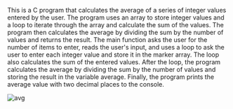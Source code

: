 This is a C program that calculates the average of a series of integer values entered by the user. The program uses an array to store integer values 
and a loop to iterate through the array and calculate the sum of the values. The program then calculates the average by dividing the sum by the number of values
and returns the result.
The main function asks the user for the number of items to enter, reads the user's input, and uses a loop to ask the user to enter each integer value 
and store it in the marker array. The loop also calculates the sum of the entered values. After the loop, the program calculates the average by dividing the sum by 
the number of values ​​and storing the result in the variable average. Finally, the program prints the average value with two decimal places to the console.

![avg](https://user-images.githubusercontent.com/124857336/231100305-b29592d8-cef4-4dbd-8f77-686de2c8b312.JPG)
